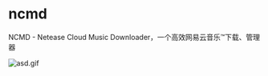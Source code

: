 # ncmd
NCMD - Netease Cloud Music Downloader，一个高效网易云音乐™下载、管理器

![asd.gif](https://i.loli.net/2020/11/07/jie8ElMqSvG9HrV.gif)